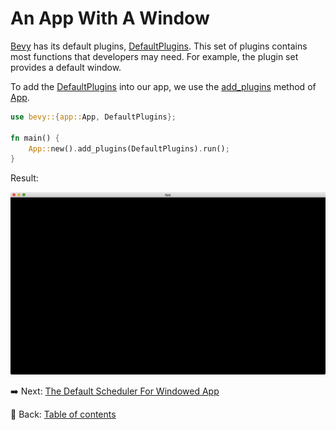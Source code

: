 # An App With A Window

[Bevy](https://bevyengine.org/) has its default plugins, [DefaultPlugins](https://docs.rs/bevy/latest/bevy/struct.DefaultPlugins.html).
This set of plugins contains most functions that developers may need.
For example, the plugin set provides a default window.

To add the [DefaultPlugins](https://docs.rs/bevy/latest/bevy/struct.DefaultPlugins.html) into our app, we use the [add_plugins](https://docs.rs/bevy/latest/bevy/app/struct.App.html#method.add_plugins) method of [App](https://docs.rs/bevy/latest/bevy/app/struct.App.html).

```rust
use bevy::{app::App, DefaultPlugins};

fn main() {
    App::new().add_plugins(DefaultPlugins).run();
}
```

Result:

![An App With A Window](./pic/an_app_with_a_window.png)

:arrow_right:  Next: [The Default Scheduler For Windowed App](./the_default_scheduler_for_windowed_app.md)

:blue_book: Back: [Table of contents](./../README.md)
